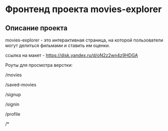 # Фронтенд проекта movies-explorer 

## Описание проекта
 movies-explorer  - это интерактивная страница, на которой пользователи могут делиться фильмами и ставить им оценки.

ссылка на макет - https://disk.yandex.ru/d/oN2z2wn4z9HDGA


Роуты для просмотра верстки:

/movies

/saved-movies

/signup

/signin

/profile

/*

